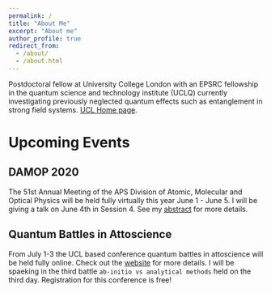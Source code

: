 ```yaml
---
permalink: /
title: "About Me"
excerpt: "About me"
author_profile: true
redirect_from:
  - /about/
  - /about.html
---
```


Postdoctoral fellow at University College London with an EPSRC fellowship in the quantum science and technology institute (UCLQ) currently investigating previously neglected quantum effects such as entanglement in strong field systems. [UCL Home page](https://iris.ucl.ac.uk/iris/browse/profile?upi=ASAMA74).

Upcoming Events
=================

DAMOP 2020
------------------------------
The 51st Annual Meeting of the APS Division of Atomic, Molecular and Optical Physics
will be held fully virtually this year June 1 - June 5. I will be giving a talk on June 4th
in Session 4. See my [abstract](http://meetings.aps.org/Meeting/DAMOP20/Session/N04.6)
for more details.



Quantum Battles in Attoscience
------------------------------
From July 1-3 the UCL based conference quantum battles in attoscience will be held fully online. Check out the [website](https://www.quantumbattles.com/)
for more details. I will be spaeking in the third battle `ab-initio vs analytical methods` held on the third day. Registration for this conference is free!
